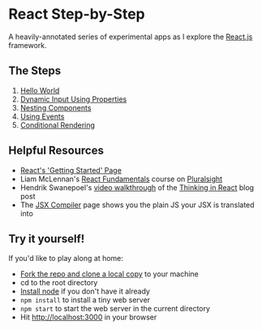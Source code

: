 # React Step-by-Step

A heavily-annotated series of experimental apps as I explore the [React.js](http://facebook.github.io/react/index.html) framework.

## The Steps

1. [Hello World](https://github.com/billgathen/react-step-by-step/tree/master/1-hello-world)
1. [Dynamic Input Using Properties](https://github.com/billgathen/react-step-by-step/tree/master/2-dynamic-input-with-properties)
1. [Nesting Components](https://github.com/billgathen/react-step-by-step/tree/master/3-nesting-components)
1. [Using Events](https://github.com/billgathen/react-step-by-step/tree/master/4-using-events)
1. [Conditional Rendering](https://github.com/billgathen/react-step-by-step/tree/master/5-conditional-rendering)

## Helpful Resources

* [React's 'Getting Started' Page](http://facebook.github.io/react/docs/getting-started.html)
* Liam McLennan's [React Fundamentals](http://www.pluralsight.com/courses/react-fundamentals) course on [Pluralsight](http://www.pluralsight.com)
* Hendrik Swanepoel's [video walkthrough](http://tagtree.tv/thinking-in-react) of the [Thinking in React](http://facebook.github.io/react/docs/thinking-in-react.html) blog post
* The [JSX Compiler](https://facebook.github.io/react/jsx-compiler.html) page shows you the plain JS your JSX is translated into

## Try it yourself!

If you'd like to play along at home:

* [Fork the repo and clone a local copy](https://help.github.com/articles/fork-a-repo/) to your machine
* cd to the root directory
* [Install node](http://nodejs.org/) if you don't have it already
* ```npm install``` to install a tiny web server
* ```npm start``` to start the web server in the current directory
* Hit [http://localhost:3000](http://localhost:3000) in your browser